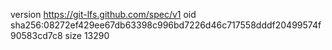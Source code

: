 version https://git-lfs.github.com/spec/v1
oid sha256:08272ef429ee67db63398c996bd7226d46c717558dddf20499574f90583cd7c8
size 13290
